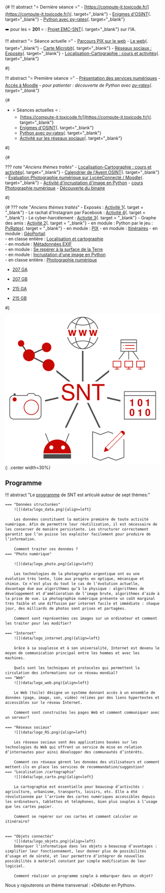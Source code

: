 

{#
!!! abstract ":star: Dernière séance :star:"
    - [https://compute-it.toxicode.fr/](https://compute-it.toxicode.fr/){. target="_blank"}
    - [Enigmes d'OSINT](https://www.adventofosint.com/fr/2023/){. target="_blank"}
    - [Python avec py-rates](https://py-rates.fr/){. target="_blank"}


:arrow_right: pour les :star: **201** :star: : [Projet EMC-SNT](./IA-EMC/cours.md){. target="_blank"} sur l'IA.

!!! abstract ":star: Séance actuelle :star:"
    - [Parcours PIX sur le web](./TT_PIX/cours.md)
    - [Le web](./Theme5_web/cours.md){. target="_blank"}
    - [Carte Microbit](./Theme4_Objets_Connectes/cours.md){. target="_blank"}
    - [Réseaux sociaux : Exposés](./Theme3_Reseaux_Sociaux/Activité1_Exposés.md){. target="_blank"}
    - [Localisation-Cartographie : cours et activités](./Theme2_Localisation_Cartographie/cours/){. target="_blank"}

#}

!!! abstract ":star: Première séance :star:"
    - [Présentation des services numériques](./Introduction/services_num/index.md)
    - [Accès à Moodle](./Introduction/moodle/moodle.md)
    - *pour patienter : découverte de Python avec [py-rates](https://py-rates.fr/){. target="_blank"}*



{#
- :star: Séances actuelles :star: : 
    - [https://compute-it.toxicode.fr/](https://compute-it.toxicode.fr/){. target="_blank"}
    - [Enigmes d'OSINT](https://www.adventofosint.com/fr/2023/){. target="_blank"}
    - [Python avec py-rates](https://py-rates.fr/){. target="_blank"}
    - [Activité sur les réseaux sociaux](./Theme3_Reseaux_Sociaux/Activité2_Graphes_amis.md){. target="_blank"}
        
#}






{#

??? note "*Anciens thèmes traités*"
    - [Localisation-Cartographie : cours et activités](./Theme2_Localisation_Cartographie/cours/){. target="_blank"}
    - [Calendrier de l'Avent OSINT](https://www.osint4fun.eu/fr/){. target="_blank"}
    - [Évaluation Photographie numérique sur LycéeConnecté / Moodle](https://jeunes.nouvelle-aquitaine.fr/formation/au-lycee/lycee-connecte-ent){. target="_blank"}
    - [Activité d'incrustation d'image en Python](./Theme1_Photographie_numerique/incrustation_image/) 
    - [cours Photographie numérique](./Theme1_Photographie_numerique/cours/) 
    - [Découverte du binaire](./Introduction/binaire/binaire)

#}

{#
??? note "*Anciens thèmes traités*"
    - Exposés : [Activité 1](./Theme3_Reseaux_Sociaux/Activité1_Exposés/){. target = "_blank"}
    - Le rachat d'Instagram par Facebook : [Activité 4](./Theme3_Reseaux_Sociaux/Activité4_Facebook-Instagram/){. target = "_blank"}
    - Le cyber-harcèlement : [Activité 3](./Theme3_Reseaux_Sociaux/Activité3_cyberharcèlement/){. target = "_blank"}
    - Graphe des amis : [Activité 2](./Theme3_Reseaux_Sociaux/Activité2_Graphes_amis/){. target = "_blank"}
    - en module : Python par le jeu : [PyRates](https://py-rates.fr/){. target = "_blank"}
    - en module : [PIX](./TT_PIX/cours/)
    - en module : [Itinéraires](./Theme2_Localisation_Cartographie/Activité4_Itineraires/) 
    - en module : [GéoPortail](./Theme2_Localisation_Cartographie/Activité3_GeoPortail/)  
    - en classe entière : [Localisation et cartographie](./Theme2_Localisation_Cartographie/cours/)  
    - en module : [Métadonnées EXIF](./Theme2_Localisation_Cartographie/Activité2_Exif/)  
    - en module : [Se repérer à la surface de la Terre](./Theme2_Localisation_Cartographie/Activité1_GPS/)  
    - en module : [Incrustation d'une image en Python](./Theme1_Photographie_numerique/z_incrustation_image/)  
    - en classe entière : [Photographie numérique](./Theme1_Photographie_numerique/cours/)    




- [207 GA](https://capytale2.ac-paris.fr/web/c-auth/list?returnto=/web/code/01c9-200908)
- [207 GB](https://capytale2.ac-paris.fr/web/c-auth/list?returnto=/web/code/f727-201289)


- [215 GA](https://capytale2.ac-paris.fr/web/c-auth/list?returnto=/web/code/5233-201287)
- [215 GB](https://capytale2.ac-paris.fr/web/c-auth/list?returnto=/web/code/49a9-201288)

#}



![image](data/logo_SNT.png){: .center width=30%}



## Programme 




!!! abstract "Le [programme](https://eduscol.education.fr/1670/programmes-et-ressources-en-sciences-numeriques-et-technologie-voie-gt) de SNT est articulé autour de sept thèmes:"

    === "Données structurées"
        ![](data/logo_data.png){align=left}
        
        Les données constituent la matière première de toute activité numérique. Afin de permettre leur réutilisation, il est nécessaire de les conserver de manière persistante. Les structurer correctement garantit que l’on puisse les exploiter facilement pour produire de l’information.

        Comment traiter ces données ?
    === "Photo numérique"

        ![](data/logo_photo.png){align=left}
        
        Les technologies de la photographie argentique ont eu une évolution très lente, liée aux progrès en optique, mécanique et chimie. Ce n’est plus du tout le cas de l’évolution actuelle, davantage due aux algorithmes qu’à la physique : algorithmes de développement et d’amélioration de l’image brute, algorithmes d’aide à la prise de vue. La photographie numérique présente un coût marginal très faible et une diffusion par internet facile et immédiate : chaque jour, des milliards de photos sont prises et partagées.

        Comment sont représentées ces images sur un ordinateur et comment les traiter pour les modifier?

    === "Internet"
        ![](data/logo_internet.png){align=left}

        Grâce à sa souplesse et à son universalité, Internet est devenu le moyen de communication principal entre les hommes et avec les machines.

        Quels sont les techniques et protocoles qui permettent la circulation des informations sur ce réseau mondial?
    === "Web"
        ![](data/logo_web.png){align=left}

        Le Web (toile) désigne un système donnant accès à un ensemble de données (page, image, son, vidéo) reliées par des liens hypertextes et accessibles sur le réseau Internet.

        Comment sont construites les pages Web et comment communiquer avec un serveur?

    === "Réseaux sociaux"
        ![](data/logo_RS.png){align=left}

        Les réseaux sociaux sont des applications basées sur les technologies du Web qui offrent un service de mise en relation d’internautes pour ainsi développer des communautés d’intérêts.

        Comment ces réseaux gèrent les données des utilisateurs et comment mettent-ils en place les services de recommandation/suggestion?
    === "Localisation /cartographie"
        ![](data/logo_carto.png){align=left}

        La cartographie est essentielle pour beaucoup d’activités : agriculture, urbanisme, transports, loisirs, etc. Elle a été révolutionnée par l’arrivée des cartes numériques accessibles depuis les ordinateurs, tablettes et téléphones, bien plus souples à l’usage que les cartes papier.

        Comment se repérer sur ces cartes et comment calculer un itinéraire?


    === "Objets connectés"
        ![](data/logo_objets.png){align=left}
        Embarquer l’informatique dans les objets a beaucoup d’avantages : simplifier leur fonctionnement, leur donner plus de possibilités d’usage et de sûreté, et leur permettre d’intégrer de nouvelles possibilités à matériel constant par simple modification de leur logiciel.

        Comment réaliser un programme simple à embarquer dans un objet?


Nous y rajouterons un thème transversal : «Débuter en Python».

